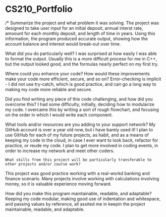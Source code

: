 # CS210_Portfolio

/*
  Summarize the project and what problem it was solving.
The project was designed to take user input for an initial deposit, annual interst rate, amoount for each monthly deposit, and length of time in years.
Using this information, the program produced accurate output, showing how the account balance and interest would break-out over time. 

  What did you do particularly well?
I was surprised at how easily I was able to format the output. Usually this is a more difficult process for me in C++, but the output looked good, and the formulas nearly perfect on my first try.

  Where could you enhance your code? How would these improvements make your code more efficient, secure, and so on?
Error-checking is implicit - I did not use try-catch, which is good practice, and can go a long way to making my code more reliable and secure.

  Did you find writing any piece of this code challenging, and how did you overcome this?
I had some difficulty, initially, deciding how to modularize my code. I overcame this by writing a sort of rough flowchart, and focusing on the order in which I would write each component.

  What tools and/or resources are you adding to your support network?
My GitHub account is over a year old now, but i have barely used it! I plan to use GitHub for each of my future projects, as habit, and as a means of keeping my code in the cloud, in case I ever want to look back, refactor for practice, or reude my code. I plan to get more involved in coding events, in order to increase my network and meet other coders.

    What skills from this project will be particularly transferable to other projects and/or course work?
This project was good practice working with a real-workd banking and finance scenario. Many projects involve working with calculations involving money, so it is valuable experience moving forward.

  How did you make this program maintainable, readable, and adaptable?
Keeping my code modular, making good use of indentation and whitespace, and passing values by reference, all assited me in keepin the project maintainable, readable, and adaptable.
